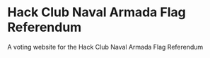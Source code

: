 # Hack Club Naval Armada Flag Referendum

A voting website for the Hack Club Naval Armada Flag Referendum
